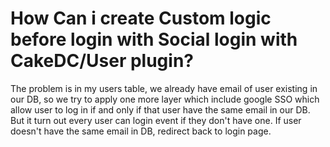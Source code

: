
# How Can i create Custom logic before login with Social login with CakeDC/User plugin?

The problem is in my users table, we already have email of user existing in our DB, so we try to apply one more layer which include google SSO which allow user to log in if and only if that user have the same email in our DB. But it turn out every user can login event if they don't have one.
If user doesn't have the same email in DB, redirect back to login page.

        